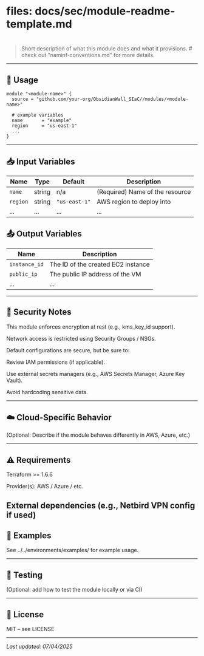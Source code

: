 
# files: docs/sec/module-readme-template.md

# <Module Name>

> Short description of what this module does and what it provisions. # check out "naminf-conventions.md" for more details.

---

## 🚀 Usage

```hcl
module "<module-name>" {
  source = "github.com/your-org/ObsidianWall_SIaC//modules/<module-name>"

  # example variables
  name       = "example"
  region     = "us-east-1"
  ...
}

```
---

## 📥 Input Variables

| Name     | Type   | Default       | Description                     |
| -------- | ------ | ------------- | ------------------------------- |
| `name`   | string | n/a           | (Required) Name of the resource |
| `region` | string | `"us-east-1"` | AWS region to deploy into       |
| ...      | ...    | ...           | ...                             |


## 📤 Output Variables

| Name          | Description                        |
| ------------- | ---------------------------------- |
| `instance_id` | The ID of the created EC2 instance |
| `public_ip`   | The public IP address of the VM    |
| ...           | ...                                |
---

## 🔐 Security Notes

This module enforces encryption at rest (e.g., kms_key_id support).

Network access is restricted using Security Groups / NSGs.

Default configurations are secure, but be sure to:

  Review IAM permissions (if applicable).

  Use external secrets managers (e.g., AWS Secrets Manager, Azure Key Vault).

  Avoid hardcoding sensitive data.

---
## ☁️ Cloud-Specific Behavior

(Optional: Describe if the module behaves differently in AWS, Azure, etc.)

---

## ⚠️ Requirements

Terraform >= 1.6.6

Provider(s): AWS / Azure / etc.

External dependencies (e.g., Netbird VPN config if used)
---

## 📂 Examples

See ../../environments/examples/<module-name> for example usage.

---

## 🧪 Testing

(Optional: add how to test the module locally or via CI)

---

## 📜 License

MIT – see LICENSE 

----

_Last updated: 07/04/2025_
